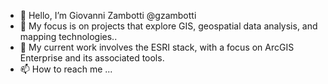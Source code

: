 - 👋 Hello, I’m Giovanni Zambotti @gzambotti
- 👀 My focus is on projects that explore GIS, geospatial data analysis, and mapping technologies.. 
- 🌱 My current work involves the ESRI stack, with a focus on ArcGIS Enterprise and its associated tools.
- 📫 How to reach me ...

<!---
gzambotti/gzambotti is a ✨ special ✨ repository because its `README.md` (this file) appears on your GitHub profile.
You can click the Preview link to take a look at your changes.
--->
